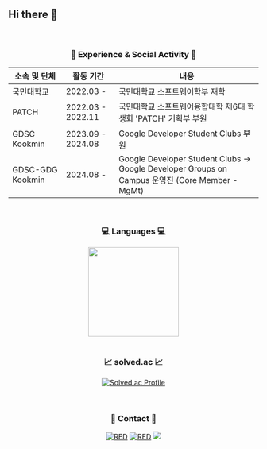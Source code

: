 ## Hi there 👋


<br/>

<h3 align='center'>🏫 Experience & Social Activity 🏫</h3>

<div align='center'>

|소속 및 단체|활동 기간|내용|
|---|---|---|
|국민대학교|2022.03 -|국민대학교 소프트웨어학부 재학|
|PATCH|2022.03 - 2022.11|국민대학교 소프트웨어융합대학 제6대 학생회 'PATCH' 기획부 부원|　　　
|GDSC Kookmin|2023.09 - 2024.08|Google Developer Student Clubs 부원|
|GDSC-GDG Kookmin|2024.08 -|Google Developer Student Clubs -> Google Developer Groups on Campus 운영진 (Core Member - MgMt)|

</div>

<br/>

<div align='center'>
  <h3 align='center'>💻 Languages 💻</h3>
  <a href="#">
  <img src="https://github-readme-stats.vercel.app/api/top-langs/?username=CSH2315&theme=react&exclude_repo=Jagi,assignment&layout=compact" align='center' height="180px" width = "60%">
</a>

</div>

<br/>

<div align='center'>
<h3 align='center'>📈 solved.ac 📈</h3>
  
[![Solved.ac Profile](http://mazassumnida.wtf/api/v2/generate_badge?boj=choish00123)](https://solved.ac/choish00123/) 

</div>

<br/>

</div>
<h3 align='center'>🙌 Contact 🙌</h3>
<div align='center'>
  <a href="https://github.com/CSH2315/"><img alt="RED" src ="https://img.shields.io/badge/GitHub-181717?style=flat-square&logo=GitHub&logoColor=white"/></a>
  <a href="https://www.linkedin.com/in/seunghoon-choi-83648032b/"><img alt="RED" src ="https://img.shields.io/badge/LinkedIn-0a66c2?style=flat-square&logo=LinkedIn&logoColor=white"/></a>
  <a href="mailto:choish00123@gmail.com"><img src="https://img.shields.io/badge/Gmail-E34F26?style=flat-square&logo=Gmail&logoColor=white&link=mailto:choish00123@gmail.com"/></a>
</div>


<br/>

<!--
**CSH2315/CSH2315** is a ✨ _special_ ✨ repository because its `README.md` (this file) appears on your GitHub profile.

Here are some ideas to get you started:

- 🔭 I’m currently working on ...
- 🌱 I’m currently learning ...
- 👯 I’m looking to collaborate on ...
- 🤔 I’m looking for help with ...
- 💬 Ask me about ...
- 📫 How to reach me: ...
- 😄 Pronouns: ...
- ⚡ Fun fact: ...
-->
